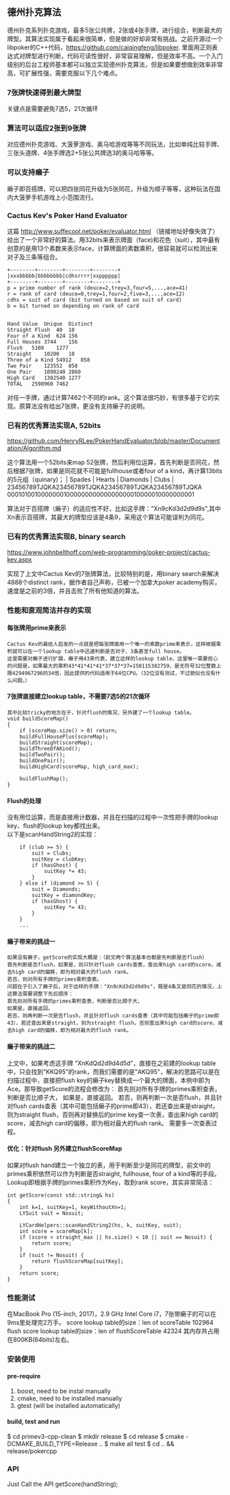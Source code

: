 ## 德州扑克算法
德州扑克系列扑克游戏，最多5张公共牌，2张或4张手牌，进行组合，判断最大的牌型。其算法实现属于看起来很简单，但是做的好却非常有挑战。之前开源过一个libpoker的C++代码，https://github.com/caiqingfeng/libpoker.  里面用正则表达式对牌型进行判断，代码可读性很好，非常容易理解，但是效率不高。一个入门级别的后台工程师基本都可以独立实现德州扑克算法，但是如果要想做到效率非常高，可扩展性强，需要克服以下几个难点。

### 7张牌快速得到最大牌型
关键点是需要避免7选5，21次循环

### 算法可以适应2张到9张牌
对应德州扑克游戏、大菠萝游戏、奥马哈游戏等等不同玩法，比如单纯比较手牌、三张头道牌、4张手牌选2+5张公共牌选3的奥马哈等等。

### 可以支持癞子
癞子即百搭牌，可以把四张同花升级为5张同花，升级为顺子等等，这种玩法在国内大菠萝手机游戏上小范围流行。

### Cactus Kev's Poker Hand Evaluator
这篇 http://www.suffecool.net/poker/evaluator.html （链接地址好像失效了）给出了一个非常好的算法。用32bits来表示牌面（face)和花色（suit），其中最有创意的是用13个素数来表示face，计算牌面的素数乘积，很容易就可以检测出来对子及三条等组合。

```
+--------+--------+--------+--------+
|xxxbbbbb|bbbbbbbb|cdhsrrrr|xxpppppp|
+--------+--------+--------+--------+
p = prime number of rank (deuce=2,trey=3,four=5,...,ace=41)
r = rank of card (deuce=0,trey=1,four=2,five=3,...,ace=12)
cdhs = suit of card (bit turned on based on suit of card)
b = bit turned on depending on rank of card


Hand Value	Unique	Distinct
Straight Flush	40	10
Four of a Kind	624	156
Full Houses	3744	156
Flush	5108	1277
Straight	10200	10
Three of a Kind	54912	858
Two Pair	123552	858
One Pair	1098240	2860
High Card	1302540	1277
TOTAL	2598960	7462

```
对任一手牌，通过计算7462个不同的rank。这个算法很巧妙，有很多基于它的实现。原算法没有给出7张牌，更没有支持癞子的说明。

### 已有的优秀算法实现A, 52bits
https://github.com/HenryRLee/PokerHandEvaluator/blob/master/Documentation/Algorithm.md

这个算法用一个52bits来map 52张牌，然后利用位运算，首先判断是否同花，然后根据7张牌，如果是同花就不可能是fullhouse或者four of a kind，再计算13bits的5元组（quinary)；
 |   Spades   |   Hearts   |  Diamonds  |   Clubs   |
 23456789TJQKA23456789TJQKA23456789TJQKA23456789TJQKA
 0001010010000000100000000000000000010000010000000001


算法对于百搭牌（癞子）的适应性不好，比如这手牌："Xn9cKd3d2d9d9s",其中Xn表示百搭牌，其最大的牌型应该是4条9，采用这个算法可能误判为同花。

### 已有的优秀算法实现B, binary search
https://www.johnbelthoff.com/web-programming/poker-project/cactus-kev.aspx

实现了上文中Cactus Kev的7张牌算法，比较特别的是，用binary search来解决4888个distinct rank，据作者自己声称，已被一个加拿大poker academy购买，速度是之前的3倍，并且击败了所有他知道的算法。

### 性能和直观简洁并存的实现
#### 每张牌用prime来表示
```
Cactus Kev的最给人启发的一点就是把每张牌面用一个唯一的素数prime来表示，这样根据乘积就可以在一个lookup table中迅速判断是否对子、3条甚至full house。
这里需要对癞子进行扩展，癞子用43来代表，建立这样的lookup table，这里唯一需要担心的问题是，如果最大的乘积43*41*41*41*37*37*37=150115382759，是无符号32位整数上限4294967296的34倍，因此提供的代码适用于64位CPU。（32位没有测试，不过貌似也没有什么问题。）

```

#### 7张牌直接建立lookup table，不需要7选5的21次循环
```
其中比较tricky的地方在于，针对flush的情况，另外建了一个lookup table。
void buildScoreMap()
{
    if (scoreMap.size() > 0) return;
    buildFullHousePlus(scoreMap);
    buildStraight(scoreMap);
    buildThreeOfAKind();
    buildTwoPair();
    buildOnePair();
    buildHighCard(scoreMap, high_card_max);

    buildFlushMap();
}

```

#### Flush的处理
没有用位运算，而是直接用计数器，并且在扫描的过程中一次性把手牌的lookup key、flush的lookup key都找出来。 </br>
以下是scanHandString2的实现：
```
	if (club >= 5) {
		suit = Clubs;
		suitKey = clubKey;
		if (hasGhost) {
			suitKey *= 43;
		}
	} else if (diamond >= 5) {
		suit = Diamonds;
		suitKey = diamondKey;
		if (hasGhost) {
			suitKey *= 43;
		}
	} 
    ...

```


#### 癞子带来的挑战一
```
如果没有癞子，getScore的实现大概是：（前文两个算法基本也都是先判断是否flush）
首先判断是否flush，如果是，则只针对flush cards查表，查出来high card的score，减去high card的偏移，即为相对最大的flush rank。
若否，则对所有手牌的primes乘积查表。
问题在于引入了癞子后，对于这样的手牌："Xn9cKd3d2d9d9s"，既是4条又是同花的情况，上述算法需要调整下先后顺序：
首先则对所有手牌的primes乘积查表，判断是否比顺子大，
如果是，直接返回。
若否，则再判断一次是否flush，并且针对flush cards查表（其中可能包括癞子的prime即43），若还查出来是straight，则为straight flush，否则查出来high card的score，减去high card的偏移，即为相对最大的flush rank。

```

#### 癞子带来的挑战二
上文中，如果考虑这手牌 "XnKdQd2d9d4d5d"，直接在之前建的lookup table中，只会找到"KKQ95"的rank，而我们需要的是"AKQ95"，解决的思路可以是在扫描过程中，直接把flush key的癞子key替换成一个最大的牌面，本例中即为Ace。那导致getScore的流程会修改为：
首先则对所有手牌的primes乘积查表，判断是否比顺子大，
如果是，直接返回。
若否，则再判断一次是否flush，并且针对flush cards查表（其中可能包括癞子的prime即43），若还查出来是straight，则为straight flush，否则再对替换后的prime key查一次表，查出来high card的score，减去high card的偏移，即为相对最大的flush rank。
需要多一次查表过程。

#### 优化：针对flush 另外建立flushScoreMap
如果对flush hand建立一个独立的表，用于判断至少是同花的牌型，前文中的primes乘积依然可以作为判断是否straight, fullhouse, four of a kind等的手段。
Lookup即根据手牌的primes乘积作为Key，取到rank score，其实非常简洁：

```
int getScore(const std::string& hs)
{
    int k=1, suitKey=1, keyWithoutXn=1;
    LYSuit suit = Nosuit;

    LYCardHelpers::scanHandString2(hs, k, suitKey, suit);
    int score = scoreMap[k];
    if (score < straight_max || hs.size() < 10 || suit == Nosuit) {
        return score;
    }
    if (suit != Nosuit) {
        return flushScoreMap[suitKey];
    }
    return score;
}
```
### 性能测试
在MacBook Pro (15-inch, 2017)，2.9 GHz Intel Core i7，7张带癞子的可以在9ms里处理完2万手。
score lookup table的size：len of scoreTable 102964
flush score lookup table的size：len of flushScoreTable 42324
其内存共占用在800KB(64bits)左右。

### 安装使用
#### pre-require
1. boost, need to be instal manually
2. cmake, need to be installed manually
3. gtest (will be installed automatically)

#### build, test and run
$ cd primev3-cpp-clean
$ mkdir release
$ cd release 
$ cmake -DCMAKE_BUILD_TYPE=Release ..
$ make all test
$ cd .. && release/pokercpp

### API
Just Call the API getScore(handString);
